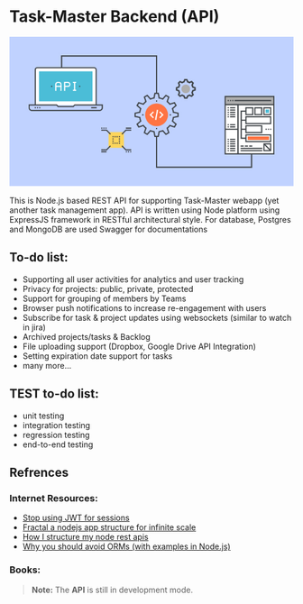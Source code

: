# Task-Master Backend (API)

![REST API](https://raw.githubusercontent.com/humoyun/taskmaster-api/master/public/Rest-API.jpg)

This is Node.js based REST API for supporting Task-Master webapp (yet another task management app).
API is written using Node platform using ExpressJS framework in RESTful architectural style.
For database, Postgres and MongoDB are used
Swagger for documentations

## To-do list:

- Supporting all user activities for analytics and user tracking
- Privacy for projects: public, private, protected
- Support for grouping of members by Teams
- Browser push notifications to increase re-engagement with users
- Subscribe for task & project updates using websockets (similar to watch in jira)
- Archived projects/tasks & Backlog
- File uploading support (Dropbox, Google Drive API Integration)
- Setting expiration date support for tasks
- many more...

## TEST to-do list:

- unit testing
- integration testing
- regression testing
- end-to-end testing

## Refrences

### Internet Resources:

- [Stop using JWT for sessions](http://cryto.net/~joepie91/blog/2016/06/13/stop-using-jwt-for-sessions)
- [Fractal a nodejs app structure for infinite scale](https://codeburst.io/fractal-a-nodejs-app-structure-for-infinite-scale-d74dda57ee11)
- [How I structure my node rest apis](https://medium.com/swlh/how-i-structure-my-node-js-rest-apis-4e8904ccd2fb)
- [Why you should avoid ORMs (with examples in Node.js)](https://blog.logrocket.com/why-you-should-avoid-orms-with-examples-in-node-js-e0baab73fa5/)

### Books:

> **Note:** The **API** is still in development mode.
